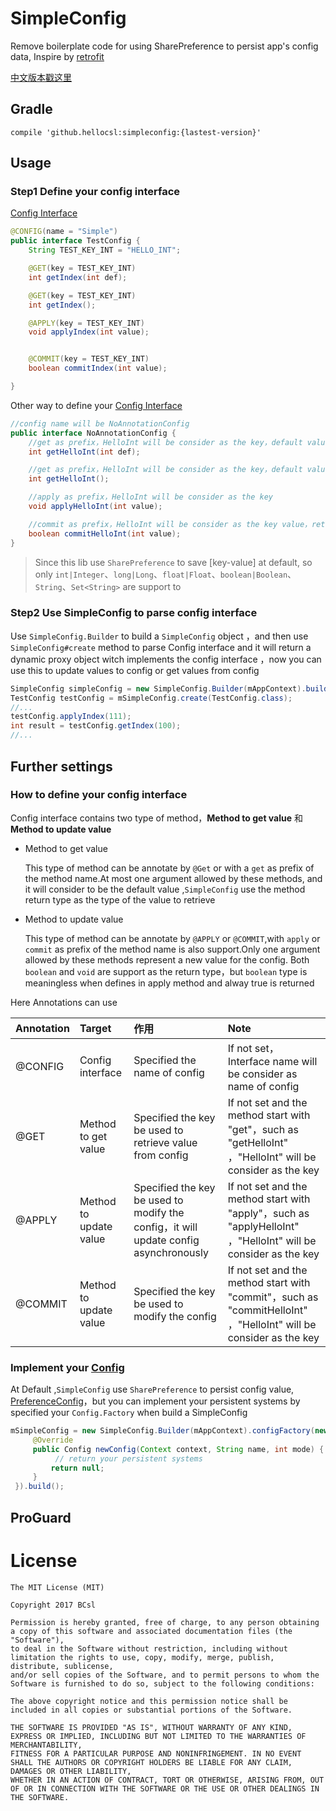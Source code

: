 # SimpleConfig

Remove boilerplate code for using SharePreference to persist app's config data, Inspire by [retrofit](https://github.com/square/retrofit)

[中文版本戳这里](./README_CN.md)

## Gradle

```
compile 'github.hellocsl:simpleconfig:{lastest-version}'
```

## Usage

### Step1 Define your config interface

[Config Interface](https://github.com/BCsl/SimpleConfig/blob/master/app/src/main/java/github/hellocsl/sample/TestConfig.java)

```java
@CONFIG(name = "Simple")
public interface TestConfig {
    String TEST_KEY_INT = "HELLO_INT";

    @GET(key = TEST_KEY_INT)
    int getIndex(int def);

    @GET(key = TEST_KEY_INT)
    int getIndex();

    @APPLY(key = TEST_KEY_INT)
    void applyIndex(int value);


    @COMMIT(key = TEST_KEY_INT)
    boolean commitIndex(int value);

}
```

Other way to define your [Config Interface](https://github.com/BCsl/SimpleConfig/blob/master/app/src/main/java/github/hellocsl/sample/NoAnnotationConfig.java)

```java
//config name will be NoAnnotationConfig
public interface NoAnnotationConfig {
    //get as prefix，HelloInt will be consider as the key，default value is def，return type is int
    int getHelloInt(int def);

    //get as prefix，HelloInt will be consider as the key，default value is -1，return type is int
    int getHelloInt();

    //apply as prefix，HelloInt will be consider as the key
    void applyHelloInt(int value);

    //commit as prefix，HelloInt will be consider as the key value，return type is boolean which indicated the new values were successfully written to persistent storage.
    boolean commitHelloInt(int value);
}
```

> Since this lib use `SharePreference` to save [key-value] at default, so only `int|Integer`、`long|Long`、`float|Float`、`boolean|Boolean`、`String`、`Set<String>` are support to

### Step2 Use SimpleConfig to parse config interface

Use `SimpleConfig.Builder` to build a `SimpleConfig` object ，and then use `SimpleConfig#create` method to parse Config interface and it will return a dynamic proxy object witch implements the config interface ，now you can use this to update values to config or get values from config

```java
SimpleConfig simpleConfig = new SimpleConfig.Builder(mAppContext).build();
TestConfig testConfig = mSimpleConfig.create(TestConfig.class);
//...
testConfig.applyIndex(111);
int result = testConfig.getIndex(100);
//...
```

## Further settings

### How to define your config interface

Config interface contains two type of method，**Method to get value** 和 **Method to update value**

- Method to get value

  This type of method can be annotate by `@Get` or with a `get` as prefix of the method name.At most one argument allowed by these methods, and it will consider to be the default value ,`SimpleConfig` use the method return type as the type of the value to retrieve

- Method to update value

  This type of method can be annotate by `@APPLY` or `@COMMIT`,with `apply` or `commit` as prefix of the method name is also support.Only one argument allowed by these methods represent a new value for the config. Both `boolean` and `void` are support as the return type，but `boolean` type is meaningless when defines in apply method and alway true is returned

Here Annotations can use

Annotation | Target                 | 作用                                                                                  | Note
:--------- | :--------------------- | :---------------------------------------------------------------------------------- | :-------------------------------------------------------------------------------------------------------------
@CONFIG    | Config interface       | Specified the name of config                                                        | If not set，Interface name will be consider as name of config
@GET       | Method to get value    | Specified the key be used to retrieve value from config                             | If not set and the method start with "get"，such as "getHelloInt" ，"HelloInt" will be consider as the key
@APPLY     | Method to update value | Specified the key be used to modify the config，it will update config asynchronously | If not set and the method start with "apply"，such as "applyHelloInt" ，"HelloInt" will be consider as the key
@COMMIT    | Method to update value | Specified the key be used to modify the config                                      | If not set and the method start with "commit"，such as "commitHelloInt" ，"HelloInt" will be consider as the key

### Implement your [Config](https://github.com/BCsl/SimpleConfig/blob/master/simpleconfig/src/main/java/github/hellocsl/simpleconfig/Config.java)

At Default ,`SimpleConfig` use `SharePreference` to persist config value, [PreferenceConfig](https://github.com/BCsl/SimpleConfig/blob/master/simpleconfig/src/main/java/github/hellocsl/simpleconfig/impl/PreferenceConfig.java)，but you can implement your persistent systems by specified your `Config.Factory` when build a SimpleConfig

```java
mSimpleConfig = new SimpleConfig.Builder(mAppContext).configFactory(new Config.Factory() {
     @Override
     public Config newConfig(Context context, String name, int mode) {
          // return your persistent systems
         return null;
     }
 }).build();
```

## ProGuard

# License

```
The MIT License (MIT)

Copyright 2017 BCsl

Permission is hereby granted, free of charge, to any person obtaining a copy of this software and associated documentation files (the "Software"),
to deal in the Software without restriction, including without limitation the rights to use, copy, modify, merge, publish, distribute, sublicense,
and/or sell copies of the Software, and to permit persons to whom the Software is furnished to do so, subject to the following conditions:

The above copyright notice and this permission notice shall be included in all copies or substantial portions of the Software.

THE SOFTWARE IS PROVIDED "AS IS", WITHOUT WARRANTY OF ANY KIND, EXPRESS OR IMPLIED, INCLUDING BUT NOT LIMITED TO THE WARRANTIES OF MERCHANTABILITY,
FITNESS FOR A PARTICULAR PURPOSE AND NONINFRINGEMENT. IN NO EVENT SHALL THE AUTHORS OR COPYRIGHT HOLDERS BE LIABLE FOR ANY CLAIM, DAMAGES OR OTHER LIABILITY,
WHETHER IN AN ACTION OF CONTRACT, TORT OR OTHERWISE, ARISING FROM, OUT OF OR IN CONNECTION WITH THE SOFTWARE OR THE USE OR OTHER DEALINGS IN THE SOFTWARE.
```
